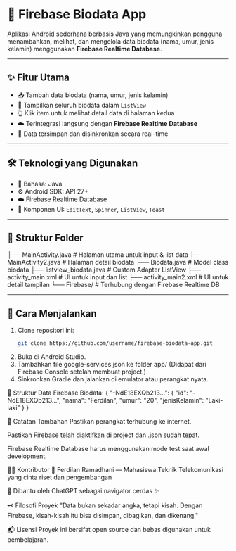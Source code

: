 # 📇 Firebase Biodata App

Aplikasi Android sederhana berbasis Java yang memungkinkan pengguna menambahkan, melihat, dan mengelola data biodata (nama, umur, jenis kelamin) menggunakan **Firebase Realtime Database**.

---

## ✨ Fitur Utama

- 📥 Tambah data biodata (nama, umur, jenis kelamin)
- 📃 Tampilkan seluruh biodata dalam `ListView`
- 👆 Klik item untuk melihat detail data di halaman kedua
- ☁️ Terintegrasi langsung dengan **Firebase Realtime Database**
- 🔄 Data tersimpan dan disinkronkan secara real-time

---

## 🛠️ Teknologi yang Digunakan

- 🧠 Bahasa: Java
- ⚙️ Android SDK: API 27+
- ☁️ Firebase Realtime Database
- 🎨 Komponen UI: `EditText`, `Spinner`, `ListView`, `Toast`

---

## 🧰 Struktur Folder
├── MainActivity.java # Halaman utama untuk input & list data
├── MainActivity2.java # Halaman detail biodata
├── Biodata.java # Model class biodata
├── listview_biodata.java # Custom Adapter ListView
├── activity_main.xml # UI untuk input dan list
├── activity_main2.xml # UI untuk detail tampilan
└── Firebase/ # Terhubung dengan Firebase Realtime DB


---

## 🚀 Cara Menjalankan

1. Clone repositori ini:
   ```bash
   git clone https://github.com/username/firebase-biodata-app.git
2. Buka di Android Studio.
3. Tambahkan file google-services.json ke folder app/
(Didapat dari Firebase Console setelah membuat project.)
4. Sinkronkan Gradle dan jalankan di emulator atau perangkat nyata.

🔐 Struktur Data Firebase
Biodata: {
  "-NdE18EXQb213...": {
    "id": "-NdE18EXQb213...",
    "nama": "Ferdilan",
    "umur": "20",
    "jenisKelamin": "Laki-laki"
  }
}

📌 Catatan Tambahan
Pastikan perangkat terhubung ke internet.

Pastikan Firebase telah diaktifkan di project dan .json sudah tepat.

Firebase Realtime Database harus menggunakan mode test saat awal development.

👨‍💻 Kontributor
🧠 Ferdilan Ramadhani — Mahasiswa Teknik Telekomunikasi yang cinta riset dan pengembangan

🤝 Dibantu oleh ChatGPT sebagai navigator cerdas ✨

🗝️ Filosofi Proyek
"Data bukan sekadar angka, tetapi kisah.
Dengan Firebase, kisah-kisah itu bisa disimpan, dibagikan, dan dikenang."

📬 Lisensi
Proyek ini bersifat open source dan bebas digunakan untuk pembelajaran.

